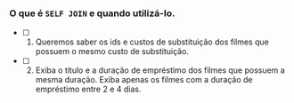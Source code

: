 ### O que é `SELF JOIN` e quando utilizá-lo.
-  [ ] 1. Queremos saber os ids e custos de substituição dos filmes que possuem o mesmo custo de substituição.
-  [ ] 2. Exiba o título e a duração de empréstimo dos filmes que possuem a mesma duração. Exiba apenas os filmes com a duração de empréstimo entre 2 e 4 dias.
